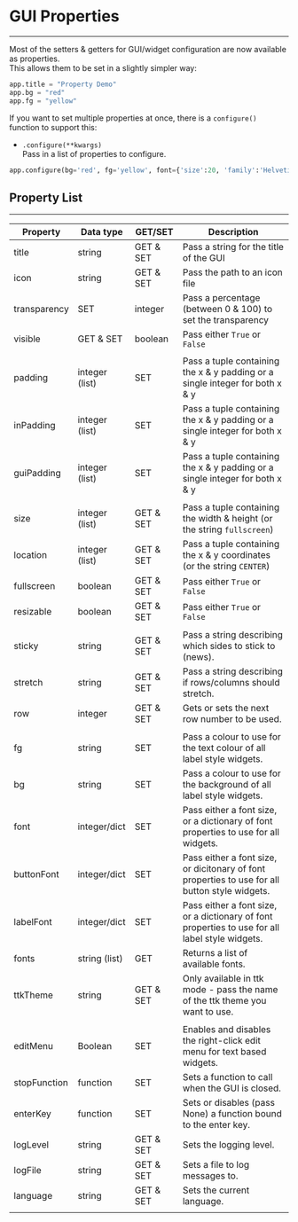 # GUI Properties  
---

Most of the setters & getters for GUI/widget configuration are now available as properties.  
This allows them to be set in a slightly simpler way:

```python
app.title = "Property Demo"
app.bg = "red"
app.fg = "yellow"
```

If you want to set multiple properties at once, there is a `configure()` function to support this:

* `.configure(**kwargs)`  
    Pass in a list of properties to configure.

```python
app.configure(bg='red', fg='yellow', font={'size':20, 'family':'Helvetica'})
```

## Property List
---

| Property | Data type | GET/SET |Description |
| --------- | --------- | --------- | ------------|
| title | string | GET & SET | Pass a string for the title of the GUI |
| icon | string | GET & SET | Pass the path to an icon file |
| transparency | SET | integer | Pass a percentage (between 0 & 100) to set the transparency |
| visible | GET & SET | boolean | Pass either `True` or `False` |
| | | | |
| padding | integer (list) | SET | Pass a tuple containing the x & y padding or a single integer for both x & y |
| inPadding | integer (list) | SET | Pass a tuple containing the x & y padding or a single integer for both x & y |
| guiPadding | integer (list) | SET | Pass a tuple containing the x & y padding or a single integer for both x & y |
| | | | |
| size | integer (list) | GET & SET | Pass a tuple containing the width & height (or the string `fullscreen`) |
| location | integer (list) | GET & SET | Pass a tuple containing the x & y coordinates (or the string `CENTER`) |
| fullscreen | boolean | GET & SET | Pass either `True` or `False` |
| resizable | boolean | GET & SET | Pass either `True` or `False` |
| | | | |
| sticky | string | GET & SET | Pass a string describing which sides to stick to (news). |
| stretch | string | GET & SET | Pass a string describing if rows/columns should stretch. |
| row | integer | GET & SET | Gets or sets the next row number to be used. |
| | | | |
| fg | string | SET | Pass a colour to use for the text colour of all label style widgets. |
| bg | string | SET | Pass a colour to use for the background of all label style widgets. |
| font | integer/dict | SET | Pass either a font size, or a dictionary of font properties to use for all widgets. |
| buttonFont | integer/dict | SET | Pass either a font size, or dicitonary of font properties to use for all button style widgets. |
| labelFont | integer/dict | SET | Pass either a font size, or a dictionary of font properties to use for all label style widgets. |
| fonts | string (list) | GET | Returns a list of available fonts. |
| ttkTheme | string | GET & SET | Only available in ttk mode - pass the name of the ttk theme you want to use. |
| | | | |
| editMenu | Boolean | SET | Enables and disables the right-click edit menu for text based widgets. |
| stopFunction | function | SET | Sets a function to call when the GUI is closed. |
| enterKey | function | SET | Sets or disables (pass None) a function bound to the enter key. |
| logLevel | string | GET & SET | Sets the logging level. |
| logFile | string | GET & SET | Sets a file to log messages to. |
| language | string | GET & SET | Sets the current language. |
| | | | |
